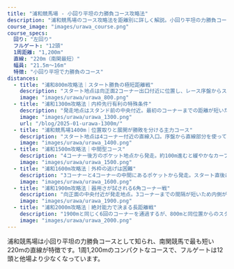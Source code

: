 ```yaml
---
title: "浦和競馬場 - 小回り平坦の力勝負コース攻略法"
description: "浦和競馬場のコース攻略法を距離別に詳しく解説。小回り平坦の力勝負コースの特性、南関最短直線の特徴、各距離の攻略ポイントを分析。"
course_image: "images/urawa_course.png"
course_specs:
  回り: "左回り"
  フルゲート: "12頭"
  1周距離: "1,200m"
  直線: "220m（南関最短）"
  幅員: "21.5m〜16m"
  特徴: "小回り平坦で力勝負のコース"
distances:
  - title: "浦和800m攻略法｜スタート勝負の極短距離戦"
    description: "スタート地点は向正面2コーナー出口付近に位置し、レース序盤からスピード全開となる短距離戦。直線部分を長く使えるため、発馬直後の位置取り争いは極めて激しく、わずかな出遅れが命取りになります。特に内枠で出足が鈍ると、外の馬に進路を奪われやすく、最後の直線は約220mと短いため挽回はほぼ不可能。スタートダッシュと初速の速さが勝敗を大きく左右する、まさにスプリント戦の典型的な舞台です。<a href=\"/blog/2025-01-urawa-800m/\" style=\"color: #ff6366; text-decoration: none; font-weight: bold;\">浦和800m完全攻略ガイド｜枠順別データ分析と予想のコツはこちら</a>"
    image: "images/urawa/urawa_800.png"
  - title: "浦和1300m攻略法｜内枠先行有利の特殊条件"
    description: "発走地点はスタンド前の中央付近。最初のコーナーまでの距離が短いため、内枠に入った馬が展開上有利となりやすいコースです。序盤の流れは比較的落ち着く傾向にあり、前目のポジションを確保できるかが勝敗を左右します。主に下級条件で行われることが多いものの、この距離を得意とする\"距離巧者\"が存在する点も注目ポイント。予想の際は、過去の距離別成績やコース適性をチェックすることで、穴馬発見のヒントになります。"
    image: "images/urawa/urawa_1300.png"
    url: "/blog/2025-01-urawa-1300m/"
  - title: "浦和競馬場1400m｜位置取りと展開が勝敗を分ける主力コース"
    description: "スタート地点は4コーナー付近の直線入口。序盤から直線部分を使ってポジション争いができるため、外枠馬には内の動きを見ながらレースを組み立てられる利点があります。一方、内枠馬はスタートダッシュが極めて重要で、出遅れれば包まれる危険性が高まります。全体の流れは速くなりやすく、後方からの差し脚も届きやすい条件。交流重賞から一般戦まで幅広く組まれる浦和競馬場の主力距離であり、枠順と展開予測が予想のカギを握ります。"
    image: "images/urawa/urawa_1400.png"
  - title: "浦和1500m攻略法｜中間型コース"
    description: "4コーナー後方のポケット地点から発走。約100m進むと緩やかなカーブに入るため、内側の馬はやや制約を受けることがある。2007年に設定された比較的新しい距離で、定員は1400mと同様の12頭。1400mより特殊性は低いが、1600mほど極端でもない、バランスの取れたコース設定。"
    image: "images/urawa/urawa_1500.png"
  - title: "浦和1600m攻略法｜外枠の逃げは困難"
    description: "3コーナーと4コーナーの中間にあるポケットから発走。スタート直後にカーブを迎える、国内でも珍しい特殊なコース形態。この構造により内側の枠番が圧倒的に有利で、外側からの先行は相当なスピードがないと困難。特に逃げ・先行型の馬が外枠に入った場合は大きなハンデとなる。かつては桜花賞が行われていたが、現在は使用されていない。"
    image: "images/urawa/urawa_1600.png"
  - title: "浦和1900m攻略法｜器用さが試される6角コーナー戦"
    description: "向正面の中央付近が発走地点。3コーナーまでの間隔が短いため内側が有利だが、長距離戦で流れが緩むため外枠からでも前に行ける。特筆すべきは6つのコーナーを回ることで、高い操縦性と持続力が要求される。現在は使用されていない。"
    image: "images/urawa/urawa_1900.png"
  - title: "浦和2000m攻略法｜絶対能力で決まる長距離戦"
    description: "1900mと同じく6回のコーナーを通過するが、800mと同位置からのスタートで最初のコーナーまで余裕があるため枠順の影響は小さい。コーナーワークの巧拙は重要だが、この長距離では最終的に総合力の差が明確に表れる。後方一気の決着が少ないのも、実力差がはっきり出やすいコース特性による。"
    image: "images/urawa/urawa_2000.png"
---
```


浦和競馬場は小回り平坦の力勝負コースとして知られ、南関競馬で最も短い220mの直線が特徴です。1周1,200mのコンパクトなコースで、フルゲートは12頭と他場より少なくなっています。
